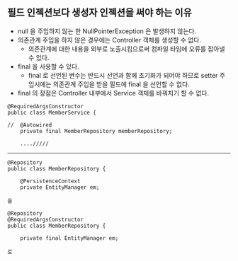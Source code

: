 ## 필드 인젝션보다 생성자 인젝션을 써야 하는 이유

* null 을 주입하지 않는 한 NullPointerException 은 발생하지 않는다.
* 의존관계 주입을 하지 않은 경우에는 Controller 객체를 생성할 수 없다.
  * 의존관계에 대한 내용을 외부로 노출시킴으로써 컴파일 타임에 오류를 잡아낼 수 있다.
* final 을 사용할 수 있다. 
  * final 로 선언된 변수는 반드시 선언과 함께 초기화가 되어야 하므로 setter 주입시에는 의존관계 주입을 받을 필드에 final 을 선언할 수 없다.
* final 의 장점은 Controller 내부에서 Service 객체를 바꿔치기 할 수 없다.
~~~
@RequiredArgsConstructor
public class MemberService {

//  @Autowired
    private final MemberRepository memberRepository;
    
    ..../////
~~~
---
~~~
@Repository
public class MemberRepository {

    @PersistenceContext
    private EntityManager em;

을

@Repository
@RequiredArgsConstructor
public class MemberRepository {

    private final EntityManager em;

로 
~~~
